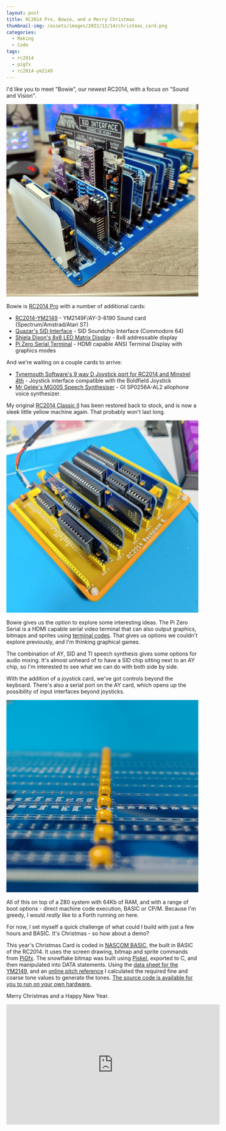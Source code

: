 ```yaml
---
layout: post
title: RC2014 Pro, Bowie, and a Merry Christmas
thumbnail-img: /assets/images/2022/12/14/christmas_card.png
categories:
  - Making
  - Code
tags: 
  - rc2014
  - pigfx
  - rc2014-ym2149
---
```


I'd like you to meet "Bowie", our newest RC2014, with a focus on "Sound and Vision".

![Bowie - The Sound and Vision RC2014 Pro](/assets/images/2022/12/14/rc2014pro_bowie.jpg)

Bowie is [RC2014 Pro](https://z80kits.com/shop/rc2014-pro/) with a number of additional cards:

* [RC2014-YM2149](https://github.com/electrified/rc2014-ym2149) - YM2149F/AY-3-8190 Sound card (Spectrum/Amstrad/Atari ST)
* [Quazar's SID Interface](https://www.tindie.com/products/quazar/sid-soundchip-interface-designed-for-the-rc2014/) - SID Soundchip Interface (Commodore 64)
* [Shiela Dixon's 8x8 LED Matrix Display](https://z80kits.com/shop/8x8-led-matrix-display-module/) - 8x8 addressable display
* [Pi Zero Serial Terminal](https://rc2014.co.uk/modules/pi-zero-serial-terminal/) - HDMI capable ANSI Terminal Display with graphics modes

And we're waiting on a couple cards to arrive:

* [Tynemouth Software's 9 way D Joystick port for RC2014 and Minstrel 4th](http://blog.tynemouthsoftware.co.uk/2022/09/9-way-d-joystick-port-for-rc2014-and-minstrel-4th.html) - Joystick interface compatible with the Boldfield Joystick 
* [Mr Gelée's MG005 Speech Synthesiser](https://jerryfrost1.wixsite.com/tech/blank-page-4) - GI SP0256A-AL2 allophone voice synthesizer.

My original [RC2014 Classic II](https://rc2014.co.uk/full-kits/rc2014-classic-ii/) has been restored back to stock, 
and is now a sleek little yellow machine again.  That probably won't last long.

![RC2014 Classic II - Ukraine Edition.  Putin still sucks.](/assets/images/2022/12/14/rc2014_ukraine.jpg)

Bowie gives us the option to explore some interesting ideas.  The Pi Zero 
Serial is a HDMI capable serial video terminal that can also output graphics, bitmaps 
and sprites using [terminal codes](https://github.com/fbergama/pigfx/blob/master/doc/terminal_codes.txt). That gives us 
options we couldn't explore previously, and I'm thinking graphical games.

The combination of AY, SID and TI speech synthesis gives some options for audio 
mixing.  It's almost unheard of to have a SID chip sitting next to an AY chip, 
so I'm interested to see what we can do with both side by side.

With the addition of a joystick card, we've got controls beyond the keyboard. 
There's also a serial port on the AY card, which opens up the possibility of input 
interfaces beyond joysticks.

![Building Bowie](/assets/images/2022/12/14/rc2014pro_build.jpg)

All of this on top of a Z80 system with 64Kb of RAM, and with a range of boot 
options - direct machine code execution, BASIC or CP/M.  Because I'm greedy, I 
would *really* like to a Forth running on here.

For now, I set myself a quick challenge of what could I build with just a few 
hours and BASIC.  It's Christmas - so how about a demo?

This year's Christmas Card is coded in [NASCOM BASIC](http://nascomhomepage.com/), the built in BASIC of the 
RC2014.  It uses the screen drawing, bitmap and sprite commands from [PiGfx](https://github.com/fbergama/pigfx). 
The snowflake bitmap was built using [Piskel](https://www.piskelapp.com/), exported to C, and then 
manipulated into DATA statements.  Using the [data sheet for the YM2149](http://www.ym2149.com/ym2149.pdf), and an 
[online pitch reference](http://www.phys.unsw.edu.au/jw/notes.html) I calculated the required fine and coarse tone values to 
generate the tones.  [The source code is available for you to run on your own hardware.](https://github.com/kianryan/christmas2022)

Merry Christmas and a Happy New Year.

<iframe width="560" height="315" src="https://www.youtube.com/embed/yxx2xzdkjWg" title="YouTube video player" frameborder="0" allow="accelerometer; autoplay; clipboard-write; encrypted-media; gyroscope; picture-in-picture" allowfullscreen></iframe>